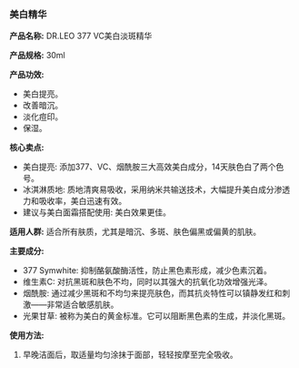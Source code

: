 ### 美白精华

**产品名称:** DR.LEO 377 VC美白淡斑精华

**产品规格:** 30ml

**产品功效:**
- 美白提亮。
- 改善暗沉。
- 淡化痘印。
- 保湿。

**核心卖点:**
- 美白提亮: 添加377、VC、烟酰胺三大高效美白成分，14天肤色白了两个色号。
- 冰淇淋质地: 质地清爽易吸收，采用纳米共输送技术，大幅提升美白成分渗透力和吸收率，美白迅速有效。
- 建议与美白面霜搭配使用: 美白效果更佳。

**适用人群:** 适合所有肤质，尤其是暗沉、多斑、肤色偏黑或偏黄的肌肤。

**主要成分:**
- 377 Symwhite: 抑制酪氨酸酶活性，防止黑色素形成，减少色素沉着。
- 维生素C: 对抗黑斑和肤色不均，同时以其强大的抗氧化功效增强光泽。
- 烟酰胺: 通过减少黑斑和不均匀来提亮肤色，而其抗炎特性可以镇静发红和刺激——非常适合敏感肌肤。
- 光果甘草: 被称为美白的黄金标准。它可以阻断黑色素的生成，并淡化黑斑。

**使用方法:**
1. 早晚洁面后，取适量均匀涂抹于面部，轻轻按摩至完全吸收。